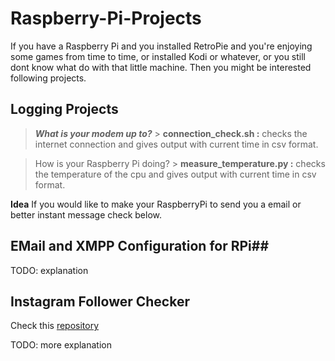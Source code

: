# Raspberry-Pi-Projects

If you have a Raspberry Pi and you installed RetroPie and you're enjoying some games from time to time, or installed Kodi or whatever, or you still dont know what do with that little machine. Then you might be interested following projects.

## Logging Projects
> ***What is your modem up to?***
    > **connection_check.sh :** checks the internet connection and gives output with current time in csv format.

> How is your Raspberry Pi doing?
    > **measure_temperature.py :** checks the temperature of the cpu and gives output with current time in csv format.

**Idea** If you would like to make your RaspberryPi to send you a email or better instant message check below.
## EMail and XMPP Configuration for RPi##
TODO: explanation

## Instagram Follower Checker


Check this [repository][apoptu]

TODO: more explanation


[//]: # (These are reference links used in the body of this note and get stripped out when the markdown processor does its job. There is no need to format nicely because it shouldn't be seen. Thanks SO - http://stackoverflow.com/questions/4823468/store-comments-in-markdown-syntax)


   [apoptu]: <https://github.com/ozkc/apodtu>

